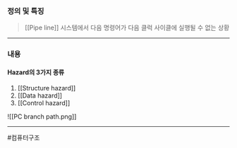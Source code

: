 ### 정의 및 특징
> [[Pipe line]] 시스템에서 다음 명령어가 다음 클럭 사이클에 실행될 수 없는 상황
---
###  내용
#### Hazard의 3가지 종류
1. [[Structure hazard]]
2. [[Data hazard]]
3. [[Control hazard]]

![[PC branch path.png]]

---
#컴퓨터구조